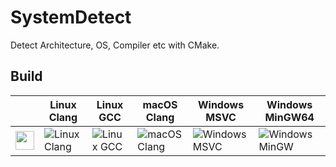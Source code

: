 # SystemDetect

Detect Architecture, OS, Compiler etc with CMake.

## Build

|                   | Linux Clang| Linux GCC       | macOS Clang       | Windows MSVC      | Windows MinGW64      |
|-------------------|-------------------|-------------------|-------------------|-------------------|----------------------|
|<img src="https://github.githubassets.com/images/modules/logos_page/GitHub-Mark.png" width="30" height="30">| ![Linux Clang](https://github.com/flagarde/SystemDetect/workflows/Linux%20Clang/badge.svg) | ![Linux GCC](https://github.com/flagarde/SystemDetect/workflows/Linux%20GCC/badge.svg) | ![macOS Clang](https://github.com/flagarde/SystemDetect/workflows/macOS/badge.svg) | ![Windows MSVC](https://github.com/flagarde/SystemDetect/workflows/Windows%20MSVC/badge.svg)  | ![Windows MinGW](https://github.com/flagarde/SystemDetect/workflows/Windows%20MinGW/badge.svg) |
